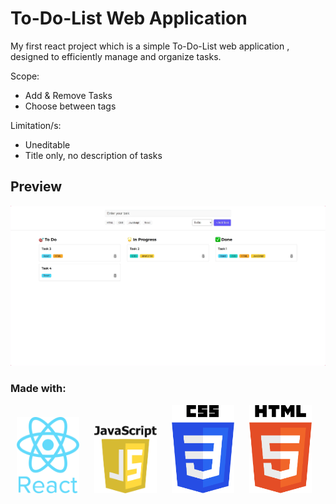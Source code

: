 # To-Do-List Web Application

My first react project which is a simple To-Do-List web application , designed to efficiently manage and organize tasks.

Scope:

- Add & Remove Tasks
- Choose between tags

Limitation/s:

- Uneditable
- Title only, no description of tasks

## Preview

![Image](src/assets/screenshot-1725670979398.png)

### Made with:

<p>
 <img src="src/assets/react-original-wordmark-icon-840x1024-vhmauxp6.png" alt="React Logo" width="100" hspace="10" >
 <img src="src/assets/png-javascript-badge-picture-8.png" alt="" width="100" hspace="10">
 <img src="src/assets/css-logo.png" alt="" width="100" hspace="10">
 <img src="src/assets/html-5-logo-png-transparent.png" alt="" width="100" hspace="10">
</p>
